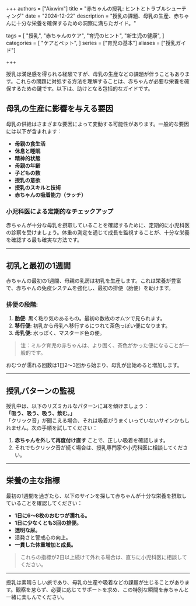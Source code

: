 +++
authors = ["Aixwim"]
title = "赤ちゃんの授乳: ヒントとトラブルシューティング"
date = "2024-12-22"
description = "授乳の課題、母乳の生産、赤ちゃんに十分な栄養を確保するための洞察に満ちたガイド。"

tags = [
"授乳",
"赤ちゃんのケア",
"育児のヒント",
"新生児の健康",
]
categories = [
"ケアとペット",
]
series = ["育児の基本"]
aliases = ["授乳ガイド"]

+++

授乳は満足感を得られる経験ですが、母乳の生産などの課題が伴うこともあります。これらの問題に対処する方法を理解することは、赤ちゃんが必要な栄養を確保するための鍵です。以下は、助けとなる包括的なガイドです。

<!--more-->

## 母乳の生産に影響を与える要因  

母乳の供給はさまざまな要因によって変動する可能性があります。一般的な要因には以下が含まれます：

- **母親の食生活**  
- **休息と睡眠**  
- **精神的状態**  
- **母親の年齢**  
- **子どもの数**  
- **授乳の意欲**  
- **授乳のスキルと技術**  
- **赤ちゃんの吸着能力（ラッチ）**  

### 小児科医による定期的なチェックアップ  

赤ちゃんが十分な母乳を摂取していることを確認するために、定期的に小児科医の診察を受けましょう。体重の測定を通じて成長を監視することが、十分な栄養を確認する最も確実な方法です。

---

## 初乳と最初の1週間  

赤ちゃんの最初の1週間、母親の乳房は初乳を生産します。これは栄養が豊富で、赤ちゃんの免疫システムを強化し、最初の排便（胎便）を助けます。  

### 排便の段階:  
1. **胎便:** 黒く粘り気のあるもの。最初の数枚のオムツで見られます。  
2. **移行便:** 初乳から母乳へ移行するにつれて茶色っぽい便になります。  
3. **母乳便:** 水っぽく、マスタード色の便。  

> 注：ミルク育児の赤ちゃんは、より固く、茶色がかった便になることが一般的です。  

おむつが濡れる回数は1日2～3回から始まり、母乳が出始めると増加します。

---

## 授乳パターンの監視  

授乳中は、以下のリズミカルなパターンに耳を傾けましょう：  
**「吸う、吸う、吸う、飲む。」**  
「クリック音」が聞こえる場合、それは吸着がうまくいっていないサインかもしれません。次の手順を試してください：  

1. **赤ちゃんを外して再度付け直す** ことで、正しい吸着を確認します。  
2. それでもクリック音が続く場合は、授乳専門家や小児科医に相談してください。

---

## 栄養の主な指標  

最初の1週間を過ぎたら、以下のサインを探して赤ちゃんが十分な栄養を摂取していることを確認してください：  

- **1日に6～8枚のおむつが濡れる。**  
- **1日に少なくとも3回の排便。**  
- **透明な尿。**  
- 活発さと警戒心の向上。  
- **一貫した体重増加と成長。**  

> これらの指標が2日以上続けて外れる場合は、直ちに小児科医に相談してください。

---

授乳は素晴らしい旅であり、母乳の生産や吸着などの課題が生じることがあります。観察を怠らず、必要に応じてサポートを求め、この特別な瞬間を赤ちゃんと一緒に楽しんでください。
